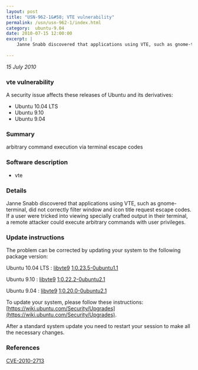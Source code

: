 ```yaml
---
layout: post
title: "USN-962-1&#58; VTE vulnerability"
permalink: /usn/usn-962-1/index.html
category:  ubuntu-9.04
date: 2010-07-15 12:00:00
excerpt: |
    Janne Snabb discovered that applications using VTE, such as gnome-terminal, did not correctly filter window and icon title request escape codes.  If a user were tricked into viewing specially crafted output in their terminal, a remote attacker could execute arbitrary commands with user privileges. 
    
--- 
```

 
 

*15 July 2010*

### vte vulnerability

A security issue affects these releases of Ubuntu and its derivatives:

* Ubuntu 10.04 LTS
* Ubuntu 9.10
* Ubuntu 9.04

### Summary

arbitrary command execution via terminal escape codes 

### Software description

* vte 

### Details

Janne Snabb discovered that applications using VTE, such as gnome-terminal, did not correctly filter window and icon title request escape codes. If a user were tricked into viewing specially crafted output in their terminal, a remote attacker could execute arbitrary commands with user privileges. 

### Update instructions

The problem can be corrected by updating your system to the following package version:

Ubuntu 10.04 LTS
 : [libvte9](https://launchpad.net/ubuntu/+source/vte) <span> [1:0.23.5-0ubuntu1.1](https://launchpad.net/ubuntu/+source/vte/1:0.23.5-0ubuntu1.1) </span> 

Ubuntu 9.10
 : [libvte9](https://launchpad.net/ubuntu/+source/vte) <span> [1:0.22.2-0ubuntu2.1](https://launchpad.net/ubuntu/+source/vte/1:0.22.2-0ubuntu2.1) </span> 

Ubuntu 9.04
 : [libvte9](https://launchpad.net/ubuntu/+source/vte) <span> [1:0.20.0-0ubuntu2.1](https://launchpad.net/ubuntu/+source/vte/1:0.20.0-0ubuntu2.1) </span> 

To update your system, please follow these instructions: [https://wiki.ubuntu.com/Security/Upgrades](https://wiki.ubuntu.com/Security/Upgrades).

After a standard system update you need to restart your session to make all the necessary changes. 

### References

 
 [CVE-2010-2713](http://people.ubuntu.com/~ubuntu-security/cve/CVE-2010-2713)
 

